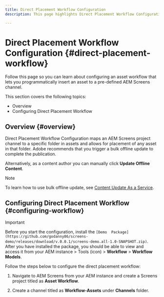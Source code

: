 ```yaml
---
title: Direct Placement Workflow Configuration 
description: This page highlights Direct Placement Workflow Configuration.

---
```


# Direct Placement Workflow Configuration {#direct-placement-workflow}

Follow this page so you can learn about configuring an asset workflow that lets you programmatically insert an asset to a pre-defined AEM Screens channel.

This section covers the following topics:

* Overview
* Configuring Direct Placement Workflow

## Overview {#overview}

Direct Placement Workflow Configuration maps an AEM Screens project channel to a specific folder in assets and allows for placement of any asset in that folder. Adobe recommends that you trigger a bulk offline update to complete the publication.

Alternatively, as a content author you can manually click **Update Offline Content**.

>[!NOTE]
>
>To learn how to use bulk offline update, see [Content Update As a Service](/help/user-guide/content-update-as-a-service.md).

## Configuring Direct Placement Workflow {#configuring-workflow}

>[!IMPORTANT]
>
>Before you start the configuration, install the `[Demo  Package](https://github.com/godanny86/screens-demo/releases/download/v.0.0.1/screens-demo.all-1.0-SNAPSHOT.zip)`. After you have installed the package, you should be able to view and access it from your AEM instance > Tools (icon) > **Workflow** > **Workflow Models**.

Follow the steps below to configure the direct placement workflow:

1. Navigate to AEM Screens from your AEM instance and create a Screens project titled as **Asset Workflow**.

1. Create a channel titled as **Workflow-Assets** under **Channels** folder.

